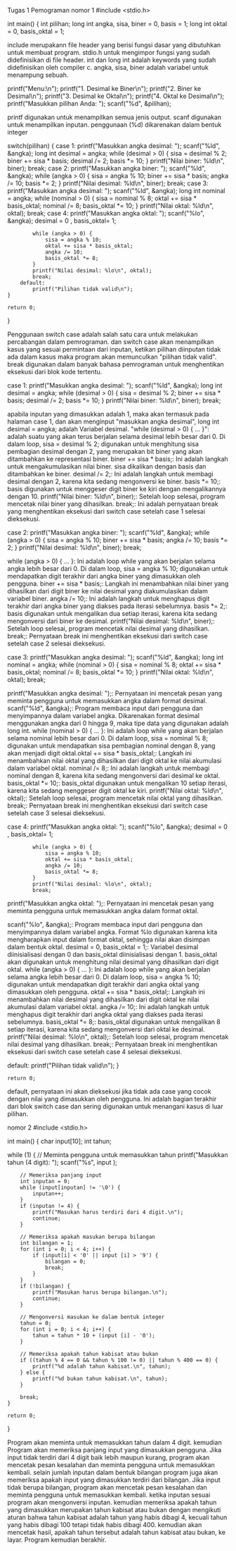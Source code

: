 Tugas 1 Pemograman 
nomor 1
#include <stdio.h>

int main() {
    int pilihan;
    long int angka, sisa, biner = 0, basis = 1;
    long int oktal = 0, basis_oktal = 1;

include merupakann file header yang berisi fungsi dasar yang dibutuhkan untuk membuat program.
stdio.h untuk mengimpor fungsi yang sudah didefinisikan di file header.
int dan long int adalah keywords yang sudah didefinisikan oleh compiler c.
angka, sisa, biner adalah variabel untuk menampung sebuah.

printf("Menu:\n");
    printf("1. Desimal ke Biner\n");
    printf("2. Biner ke Desimal\n");
    printf("3. Desimal ke Oktal\n");
    printf("4. Oktal ke Desimal\n");
    printf("Masukkan pilihan Anda: ");
    scanf("%d", &pilihan);

printf digunakan untuk menampilkan semua jenis output. 
scanf digunakan untuk menampilkan inputan.
penggunaan (%d) dikarenakan dalam bentuk integer

switch(pilihan) {
        case 1:
            printf("Masukkan angka desimal: ");
            scanf("%ld", &angka);
            long int desimal = angka;
            while (desimal > 0) {
                sisa = desimal % 2;
                biner += sisa * basis;
                desimal /= 2;
                basis *= 10;
            }
            printf("Nilai biner: %ld\n", biner);
            break;
        case 2:
            printf("Masukkan angka biner: ");
            scanf("%ld", &angka);
            while (angka > 0) {
                sisa = angka % 10;
                biner += sisa * basis;
                angka /= 10;
                basis *= 2;
            }
            printf("Nilai desimal: %ld\n", biner);
            break;
        case 3:
            printf("Masukkan angka desimal: ");
            scanf("%ld", &angka);
            long int nominal = angka;
            while (nominal > 0) {
                sisa = nominal % 8;
                oktal += sisa * basis_oktal;
                nominal /= 8;
                basis_oktal *= 10;
            }
            printf("Nilai oktal: %ld\n", oktal);
            break;
        case 4:
            printf("Masukkan angka oktal: ");
            scanf("%lo", &angka);
            desimal = 0 , basis_oktal= 1;

            while (angka > 0) {
                sisa = angka % 10;
                oktal += sisa * basis_oktal;
                angka /= 10;
                basis_oktal *= 8;
            }
            printf("Nilai desimal: %lo\n", oktal);
            break;
        default:
            printf("Pilihan tidak valid\n");
    }

    return 0;
}

Penggunaan switch case adalah salah satu cara untuk melakukan percabangan dalam pemrograman. dan switch case akan menampilkan kasus yang sesuai permintaan dari inputan, ketikan pilihan diinputan tidak ada dalam kasus maka program akan memunculkan "pilihan tidak valid". 
break digunakan dalam banyak bahasa pemrograman untuk menghentikan eksekusi dari blok kode tertentu.

case 1:
            printf("Masukkan angka desimal: ");
            scanf("%ld", &angka);
            long int desimal = angka;
            while (desimal > 0) {
                sisa = desimal % 2;
                biner += sisa * basis;
                desimal /= 2;
                basis *= 10;
            }
            printf("Nilai biner: %ld\n", biner);
            break;

apabila inputan yang dimasukkan adalah 1, maka akan termasuk pada halaman case 1, dan akan menginput "masukkan angka desimal", long int desimal = angka; adalah Variabel desimal.  "while (desimal > 0) { ... }": adalah suatu yang akan terus berjalan selama desimal lebih besar dari 0. Di dalam loop, sisa = desimal % 2; digunakan untuk menghitung sisa pembagian desimal dengan 2, yang merupakan bit biner yang akan ditambahkan ke representasi biner. biner += sisa * basis;: Ini adalah langkah untuk mengakumulasikan nilai biner. sisa dikalikan dengan basis dan ditambahkan ke biner. desimal /= 2;: Ini adalah langkah untuk membagi desimal dengan 2, karena kita sedang mengonversi ke biner. basis *= 10;: basis digunakan untuk menggeser digit biner ke kiri dengan mengalikannya dengan 10. printf("Nilai biner: %ld\n", biner);: Setelah loop selesai, program mencetak nilai biner yang dihasilkan. break;: Ini adalah pernyataan break yang menghentikan eksekusi dari switch case setelah case 1 selesai dieksekusi.

case 2:
            printf("Masukkan angka biner: ");
            scanf("%ld", &angka);
            while (angka > 0) {
                sisa = angka % 10;
                biner += sisa * basis;
                angka /= 10;
                basis *= 2;
            }
            printf("Nilai desimal: %ld\n", biner);
            break;

while (angka > 0) { ... }: Ini adalah loop while yang akan berjalan selama angka lebih besar dari 0. Di dalam loop, sisa = angka % 10; digunakan untuk mendapatkan digit terakhir dari angka biner yang dimasukkan oleh pengguna. biner += sisa * basis;: Langkah ini menambahkan nilai biner yang dihasilkan dari digit biner ke nilai desimal yang diakumulasikan dalam variabel biner. angka /= 10;: Ini adalah langkah untuk menghapus digit terakhir dari angka biner yang diakses pada iterasi sebelumnya. basis *= 2;: basis digunakan untuk mengalikan dua setiap iterasi, karena kita sedang mengonversi dari biner ke desimal. printf("Nilai desimal: %ld\n", biner);: Setelah loop selesai, program mencetak nilai desimal yang dihasilkan. break;: Pernyataan break ini menghentikan eksekusi dari switch case setelah case 2 selesai dieksekusi.

case 3:
            printf("Masukkan angka desimal: ");
            scanf("%ld", &angka);
            long int nominal = angka;
            while (nominal > 0) {
                sisa = nominal % 8;
                oktal += sisa * basis_oktal;
                nominal /= 8;
                basis_oktal *= 10;
            }
            printf("Nilai oktal: %ld\n", oktal);
            break;

printf("Masukkan angka desimal: ");: Pernyataan ini mencetak pesan yang meminta pengguna untuk memasukkan angka dalam format desimal. scanf("%ld", &angka);: Program membaca input dari pengguna dan menyimpannya dalam variabel angka. Dikarenakan format desimal menggunakan angka dari 0 hingga 9, maka tipe data yang digunakan adalah long int. while (nominal > 0) { ... }: Ini adalah loop while yang akan berjalan selama nominal lebih besar dari 0. Di dalam loop, sisa = nominal % 8; digunakan untuk mendapatkan sisa pembagian nominal dengan 8, yang akan menjadi digit oktal.oktal += sisa * basis_oktal;: Langkah ini menambahkan nilai oktal yang dihasilkan dari digit oktal ke nilai akumulasi dalam variabel oktal. nominal /= 8;: Ini adalah langkah untuk membagi nominal dengan 8, karena kita sedang mengonversi dari desimal ke oktal. basis_oktal *= 10;: basis_oktal digunakan untuk mengalikan 10 setiap iterasi, karena kita sedang menggeser digit oktal ke kiri. printf("Nilai oktal: %ld\n", oktal);: Setelah loop selesai, program mencetak nilai oktal yang dihasilkan. break;: Pernyataan break ini menghentikan eksekusi dari switch case setelah case 3 selesai dieksekusi.

case 4:
            printf("Masukkan angka oktal: ");
            scanf("%lo", &angka);
            desimal = 0 , basis_oktal= 1;

            while (angka > 0) {
                sisa = angka % 10;
                oktal += sisa * basis_oktal;
                angka /= 10;
                basis_oktal *= 8;
            }
            printf("Nilai desimal: %lo\n", oktal);
            break;

  printf("Masukkan angka oktal: ");: Pernyataan ini mencetak pesan yang meminta pengguna untuk memasukkan angka dalam format oktal.

scanf("%lo", &angka);: Program membaca input dari pengguna dan menyimpannya dalam variabel angka. Format %lo digunakan karena kita mengharapkan input dalam format oktal, sehingga nilai akan disimpan dalam bentuk oktal. desimal = 0, basis_oktal = 1;: Variabel desimal diinisialisasi dengan 0 dan basis_oktal diinisialisasi dengan 1. basis_oktal akan digunakan untuk menghitung nilai desimal yang dihasilkan dari digit oktal.
while (angka > 0) { ... }: Ini adalah loop while yang akan berjalan selama angka lebih besar dari 0. Di dalam loop, sisa = angka % 10; digunakan untuk mendapatkan digit terakhir dari angka oktal yang dimasukkan oleh pengguna. oktal += sisa * basis_oktal;: Langkah ini menambahkan nilai desimal yang dihasilkan dari digit oktal ke nilai akumulasi dalam variabel oktal. angka /= 10;: Ini adalah langkah untuk menghapus digit terakhir dari angka oktal yang diakses pada iterasi sebelumnya. basis_oktal *= 8;: basis_oktal digunakan untuk mengalikan 8 setiap iterasi, karena kita sedang mengonversi dari oktal ke desimal. printf("Nilai desimal: %lo\n", oktal);: Setelah loop selesai, program mencetak nilai desimal yang dihasilkan. break;: Pernyataan break ini menghentikan eksekusi dari switch case setelah case 4 selesai dieksekusi.

default:
            printf("Pilihan tidak valid\n");
    }

    return 0;

default, pernyataan ini akan dieksekusi jika tidak ada case yang cocok dengan nilai yang dimasukkan oleh pengguna. Ini adalah bagian terakhir dari blok switch case dan sering digunakan untuk menangani kasus di luar pilihan.

nomor 2
#include <stdio.h>

int main() {
  char input[10];
  int tahun;

  while (1) {
        // Meminta pengguna untuk memasukkan tahun
        printf("Masukkan tahun (4 digit): ");
        scanf("%s", input );

        // Memeriksa panjang input
        int inputan = 0;
        while (input[inputan] != '\0') {
            inputan++;
        }
        if (inputan != 4) {
            printf("Masukan harus terdiri dari 4 digit.\n");
            continue;
        }

        // Memeriksa apakah masukan berupa bilangan
        int bilangan = 1;
        for (int i = 0; i < 4; i++) {
            if (input[i] < '0' || input [i] > '9') {
                bilangan = 0;
                break;
            }
        }
        if (!bilangan) {
            printf("Masukan harus berupa bilangan.\n");
            continue;
        }

        // Mengonversi masukan ke dalam bentuk integer
        tahun = 0;
        for (int i = 0; i < 4; i++) {
            tahun = tahun * 10 + (input [i] - '0');
        }

        // Memeriksa apakah tahun kabisat atau bukan
        if ((tahun % 4 == 0 && tahun % 100 != 0) || tahun % 400 == 0) {
            printf("%d adalah tahun kabisat.\n", tahun);
        } else {
            printf("%d bukan tahun kabisat.\n", tahun);
        }

        break;
    }

    return 0;
}

Program akan meminta untuk memasukkan tahun dalam 4 digit. kemudian Program akan memeriksa panjang input yang dimasukkan pengguna. Jika input tidak terdiri dari 4 digit baik lebih maupun kurang, program akan mencetak pesan kesalahan dan meminta pengguna untuk memasukkan kembali.
selain jumlah inputan dalam bentuk bilangan program juga akan memeriksa apakah input yang dimasukkan terdiri dari bilangan. Jika input tidak berupa bilangan, program akan mencetak pesan kesalahan dan meminta pengguna untuk memasukkan kembali.
ketika inputan sesuai program akan mengonversi inputan.
kemudian memeriksa apakah tahun yang dimasukkan  merupakan tahun kabisat atau bukan dengan mengikuti aturan bahwa tahun kabisat adalah tahun yang habis dibagi 4, kecuali tahun yang habis dibagi 100 tetapi tidak habis dibagi 400.
kemudian akan mencetak hasil, apakah tahun tersebut adalah tahun kabisat atau bukan, ke layar.
Program kemudian berakhir.


